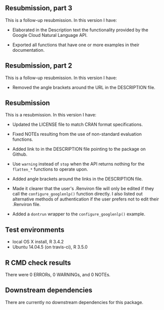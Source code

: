 ## Resubmission, part 3
This is a follow-up resubmission. In this version I have:

* Elaborated in the Description text the functionality
  provided by the Google Cloud Natural Language API.

* Exported all functions that have one or more examples in
  their documentation.

## Resubmission, part 2
This is a follow-up resubmission. In this version I have:

* Removed the angle brackets around the URL in the DESCRIPTION file.

## Resubmission
This is a resubmission. In this version I have:

* Updated the LICENSE file to match CRAN format specifications.

* Fixed NOTEs resulting from the use of non-standard evaluation functions.

* Added link to in the DESCRIPTION file pointing to the package on Github.

* Use `warning` instead of `stop` when the API returns nothing
  for the `flatten_*` functions to operate upon.

* Added angle brackets around the links in the DESCRIPTION file.

* Made it clearer that the user's .Renviron file will only be
  edited if they call the `configure_googlenlp()` function directly.
  I also listed out alternative methods of authentication if the
  user prefers not to edit their .Renviron file.

* Added a `dontrun` wrapper to the `configure_googlenlp()` example.

## Test environments
* local OS X install, R 3.4.2
* Ubuntu 14.04.5 (on travis-ci), R 3.5.0

## R CMD check results
There were 0 ERRORs, 0 WARNINGs, and 0 NOTEs.

## Downstream dependencies
There are currently no downstream dependencies for this package.
